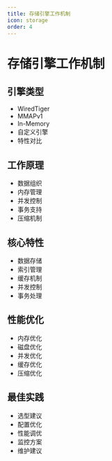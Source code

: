 ```yaml
---
title: 存储引擎工作机制
icon: storage
order: 4
---
```


# 存储引擎工作机制

## 引擎类型
- WiredTiger
- MMAPv1
- In-Memory
- 自定义引擎
- 特性对比

## 工作原理
- 数据组织
- 内存管理
- 并发控制
- 事务支持
- 压缩机制

## 核心特性
- 数据存储
- 索引管理
- 缓存机制
- 并发控制
- 事务处理

## 性能优化
- 内存优化
- 磁盘优化
- 并发优化
- 缓存优化
- 压缩优化

## 最佳实践
- 选型建议
- 配置优化
- 性能调优
- 监控方案
- 维护建议
